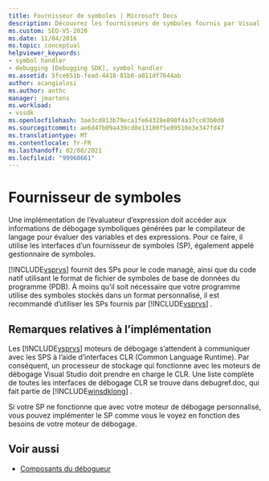 ```yaml
---
title: Fournisseur de symboles | Microsoft Docs
description: Découvrez les fournisseurs de symboles fournis par Visual Studio pour permettre à un évaluateur d’expression d’évaluer des variables et des expressions.
ms.custom: SEO-VS-2020
ms.date: 11/04/2016
ms.topic: conceptual
helpviewer_keywords:
- symbol handler
- debugging [Debugging SDK], symbol handler
ms.assetid: 5fce651b-fead-4418-81b0-a011df7644ab
author: acangialosi
ms.author: anthc
manager: jmartens
ms.workload:
- vssdk
ms.openlocfilehash: 3ae3cd813b79eca1fe64328e890f4a37cc03b0d0
ms.sourcegitcommit: ae6d47b09a439cd0e13180f5e89510e3e347fd47
ms.translationtype: MT
ms.contentlocale: fr-FR
ms.lasthandoff: 02/08/2021
ms.locfileid: "99960661"
---
```

# <a name="symbol-provider"></a>Fournisseur de symboles
Une implémentation de l’évaluateur d’expression doit accéder aux informations de débogage symboliques générées par le compilateur de langage pour évaluer des variables et des expressions. Pour ce faire, il utilise les interfaces d’un fournisseur de symboles (SP), également appelé gestionnaire de symboles.

 [!INCLUDE[vsprvs](../../code-quality/includes/vsprvs_md.md)] fournit des SPs pour le code managé, ainsi que du code natif utilisant le format de fichier de symboles de base de données du programme (PDB). À moins qu’il soit nécessaire que votre programme utilise des symboles stockés dans un format personnalisé, il est recommandé d’utiliser les SPs fournis par [!INCLUDE[vsprvs](../../code-quality/includes/vsprvs_md.md)] .

## <a name="implementation-notes"></a>Remarques relatives à l’implémentation
 Les [!INCLUDE[vsprvs](../../code-quality/includes/vsprvs_md.md)] moteurs de débogage s’attendent à communiquer avec les SPS à l’aide d’interfaces CLR (Common Language Runtime). Par conséquent, un processeur de stockage qui fonctionne avec les moteurs de débogage Visual Studio doit prendre en charge le CLR. Une liste complète de toutes les interfaces de débogage CLR se trouve dans debugref.doc, qui fait partie de [!INCLUDE[winsdklong](../../deployment/includes/winsdklong_md.md)] .

 Si votre SP ne fonctionne que avec votre moteur de débogage personnalisé, vous pouvez implémenter le SP comme vous le voyez en fonction des besoins de votre moteur de débogage.

## <a name="see-also"></a>Voir aussi
- [Composants du débogueur](../../extensibility/debugger/debugger-components.md)
